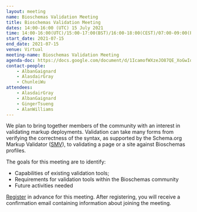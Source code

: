 ```yaml
---
layout: meeting
name: Bioschemas Validation Meeting
title: Bioschemas Validation Meeting
dates: 14:00-16:00 (UTC) 15 July 2021
time: 14:00-16:00(UTC)/15:00-17:00(BST)/16:00-18:00(CEST)/07:00-09:00(PDT)
start_date: 2021-07-15
end_date: 2021-07-15
venue: Virtual
meeting-name: Bioschemas Validation Meeting
agenda-doc: https://docs.google.com/document/d/1IcamofWXzeJO87QE_XoGwIdLOKKcAGV3Mp7RplwshfQ/edit#
contact-people:
    - AlbanGaignard
    - AlasdairGray
    - ChunleiWu
attendees:
    - AlasdairGray
    - AlbanGaignard
    - GingerTsueng
    - AlanWilliams
---
```


We plan to bring together members of the community with an interest in validating markup deployments. Validation can take many forms from verifying the correctness of the syntax, as supported by the Schema.org Markup Validator ([SMV](https://validator.schema.org/)), to validating a page or a site against Bioschemas profiles.

The goals for this meeting are to identify:
- Capabilities of existing validation tools;
- Requirements for validation tools within the Bioschemas community
- Future activities needed

[Register](https://zoom.us/meeting/register/tJAvcOytqjkiHd3nOmBeJQ7dM83RQUWdBRIx) in advance for this meeting. After registering, you will receive a confirmation email containing information about joining the meeting.
